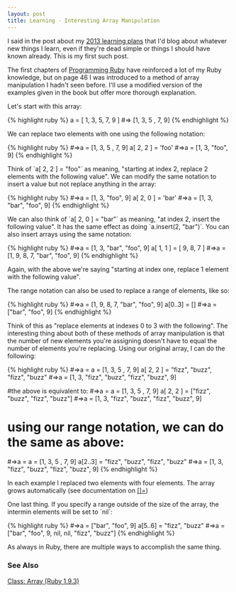 ```yaml
---
layout: post
title: Learning - Interesting Array Manipulation
---
```

<p>I said in the post about my <a href="http://ericfarkas.com/posts/learning-plan-for-2013/">2013 learning plans</a> that I'd blog about whatever new things I learn, even if they're dead simple or things I should have known already.  This is my first such post.</p>

<p>The first chapters of <a href="http://pragprog.com/book/ruby3/programming-ruby-1-9">Programming Ruby</a> have reinforced a lot of my Ruby knowledge, but on page 46 I was introduced to a method of array manipulation I hadn't seen before. I'll use a modified version of the examples given in the book but offer more thorough explanation.</p>

<p>Let's start with this array:</p>

<p>
{% highlight ruby %}
a = [ 1, 3, 5, 7, 9 ]
#=> [1, 3, 5 , 7, 9]
{% endhighlight %}
</p>

<p>We can replace two elements with one using the following notation:</p>

<p>
{% highlight ruby %}
#=>a = [1, 3, 5 , 7, 9]
a[ 2, 2 ] = 'foo'
#=>a = [1, 3, "foo", 9]
{% endhighlight %}
</p>

<p>Think of `a[ 2, 2 ] = "foo"` as meaning, "starting at index 2, replace 2 elements with the following value".  We can modify the same notation to insert a value but not replace anything in the array:</p>

<p>
{% highlight ruby %}
#=>a = [1, 3, "foo", 9]
a[ 2, 0 ] = 'bar'
#=>a = [1, 3, "bar", "foo", 9]
{% endhighlight %}
</p>

<p>We can also think of `a[ 2, 0 ] = "bar"` as meaning, "at index 2, insert the following value".  It has the same effect as doing `a.insert(2, "bar")`.  You can also insert arrays using the same notation:</p>

<p>
{% highlight ruby %}
#=>a = [1, 3, "bar", "foo", 9]
a[ 1, 1 ] = [ 9, 8, 7 ]
#=>a = [1, 9, 8, 7, "bar", "foo", 9]
{% endhighlight %}
</p>

<p>Again, with the above we're saying "starting at index one, replace 1 element with the following value".<p>

<p>The range notation can also be used to replace a range of elements, like so:</p>

<p>
{% highlight ruby %}
#=>a = [1, 9, 8, 7, "bar", "foo", 9]
a[0..3] = []
#=>a = ["bar", "foo", 9]
{% endhighlight %}
</p>

<p>Think of this as "replace elements at indexes 0 to 3 with the following".  The interesting thing about both of these methods of array manipulation is that the number of new elements you're assigning doesn't have to equal the number of elements you're replacing.  Using our original array, I can do the following:</p>

<p>
{% highlight ruby %}
#=>a = a = [1, 3, 5 , 7, 9]
a[ 2, 2 ] = "fizz", "buzz", "fizz", "buzz"
#=>a = [1, 3, "fizz", "buzz", "fizz", "buzz", 9]

#the above is equivalent to:
#=>a = a = [1, 3, 5 , 7, 9]
a[ 2, 2 ] = ["fizz", "buzz", "fizz", "buzz"]
#=>a = [1, 3, "fizz", "buzz", "fizz", "buzz", 9]

# using our range notation, we can do the same as above:

#=>a = a = [1, 3, 5 , 7, 9]
a[2..3] = "fizz", "buzz", "fizz", "buzz"
#=>a = [1, 3, "fizz", "buzz", "fizz", "buzz", 9]
{% endhighlight %}
</p>

<p>In each example I replaced two elements with four elements.  The array grows automatically (see documentation on <a href="http://www.ruby-doc.org/core-1.9.3/Array.html#method-i-5B-5D-3D">[]=</a>)</p>

<p>One last thing.  If you specify a range outside of the size of the array, the intermin elements will be set to `nil`:</p>

<p>
{% highlight ruby %}
#=>a = ["bar", "foo", 9]
a[5..6] = "fizz", "buzz"
#=>a = ["bar", "foo", 9, nil, nil, "fizz", "buzz"]
{% endhighlight %}
</p>

<p>As always in Ruby, there are multiple ways to accomplish the same thing.</p>

<h3>See Also</h3>
<p><a href="http://www.ruby-doc.org/core-1.9.3/Array.html">Class: Array (Ruby 1.9.3)</a></p>